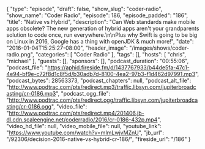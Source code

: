 {
  "type": "episode",
  "draft": false,
  "show_slug": "coder-radio",
  "show_name": "Coder Radio",
  "episode": 186,
  "episode_padded": "186",
  "title": "Native vs Hybrid",
  "description": "Can Web standards make mobile apps obsolete? The new generation of hybrid apps aren't your grandparents solution to code once, run everywhere.\n\nPlus why Swift is going to be big on Linux in 2016, Google has a thing with openJDK & much more!",
  "date": "2016-01-04T15:25:27-08:00",
  "header_image": "/images/shows/coder-radio.png",
  "categories": [
    "Coder Radio"
  ],
  "tags": [],
  "hosts": [
    "chris",
    "michael"
  ],
  "guests": [],
  "sponsors": [],
  "podcast_duration": "00:55:06",
  "podcast_file": "https://aphid.fireside.fm/d/1437767933/b44de5fa-47c1-4e94-bf9e-c72f8d1c8f5d/b30adb7d-8100-4ea2-97b3-f1d462d97991.mp3",
  "podcast_bytes": 28563373,
  "podcast_chapters": null,
  "podcast_alt_file": "http://www.podtrac.com/pts/redirect.mp3/traffic.libsyn.com/jupiterbroadcasting/cr-0186.mp3",
  "podcast_ogg_file": "http://www.podtrac.com/pts/redirect.ogg/traffic.libsyn.com/jupiterbroadcasting/cr-0186.ogg",
  "video_file": "http://www.podtrac.com/pts/redirect.mp4/201406.jb-dl.cdn.scaleengine.net/coderradio/2016/cr-0186-432p.mp4",
  "video_hd_file": null,
  "video_mobile_file": null,
  "youtube_link": "https://www.youtube.com/watch?v=mImLwjvMZnU",
  "jb_url": "/92306/decision-2016-native-vs-hybrid-cr-186/",
  "fireside_url": "/186"
}

